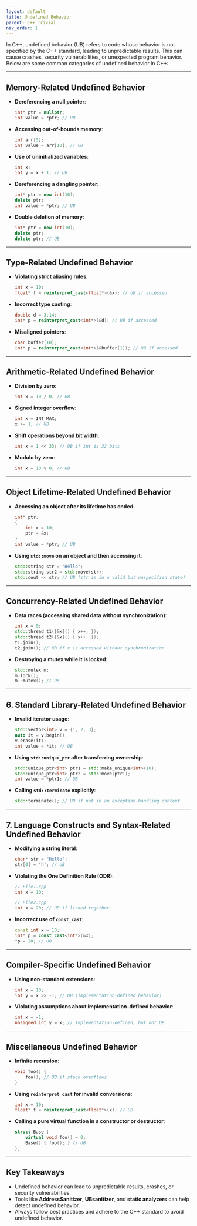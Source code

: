 ```yaml
---
layout: default
title: Undefined Behavior
parent: C++ Trivial
nav_order: 1
---
```


In C++, undefined behavior (UB) refers to code whose behavior is not specified by the C++ standard, leading to unpredictable results. This can cause crashes, security vulnerabilities, or unexpected program behavior. Below are some common categories of undefined behavior in C++:

---

## **Memory-Related Undefined Behavior**

- **Dereferencing a null pointer**:
  ```cpp
  int* ptr = nullptr;
  int value = *ptr; // UB
  ```
- **Accessing out-of-bounds memory**:
  ```cpp
  int arr[5];
  int value = arr[10]; // UB
  ```
- **Use of uninitialized variables**:
  ```cpp
  int x;
  int y = x + 1; // UB
  ```
- **Dereferencing a dangling pointer**:
  ```cpp
  int* ptr = new int(10);
  delete ptr;
  int value = *ptr; // UB
  ```
- **Double deletion of memory**:
  ```cpp
  int* ptr = new int(10);
  delete ptr;
  delete ptr; // UB
  ```

---

## **Type-Related Undefined Behavior**

- **Violating strict aliasing rules**:
  ```cpp
  int x = 10;
  float* f = reinterpret_cast<float*>(&x); // UB if accessed
  ```
- **Incorrect type casting**:
  ```cpp
  double d = 3.14;
  int* p = reinterpret_cast<int*>(&d); // UB if accessed
  ```
- **Misaligned pointers**:
  ```cpp
  char buffer[10];
  int* p = reinterpret_cast<int*>(&buffer[1]); // UB if accessed
  ```

---

## **Arithmetic-Related Undefined Behavior**

- **Division by zero**:
  ```cpp
  int x = 10 / 0; // UB
  ```
- **Signed integer overflow**:
  ```cpp
  int x = INT_MAX;
  x += 1; // UB
  ```
- **Shift operations beyond bit width**:
  ```cpp
  int x = 1 << 33; // UB if int is 32 bits
  ```
- **Modulo by zero**:
  ```cpp
  int x = 10 % 0; // UB
  ```

---

## **Object Lifetime-Related Undefined Behavior**

- **Accessing an object after its lifetime has ended**:
  ```cpp
  int* ptr;
  {
      int x = 10;
      ptr = &x;
  }
  int value = *ptr; // UB
  ```
- **Using `std::move` on an object and then accessing it**:
  ```cpp
  std::string str = "Hello";
  std::string str2 = std::move(str);
  std::cout << str; // UB (str is in a valid but unspecified state)
  ```

---

## **Concurrency-Related Undefined Behavior**

- **Data races (accessing shared data without synchronization)**:
  ```cpp
  int x = 0;
  std::thread t1([&x]() { x++; });
  std::thread t2([&x]() { x++; });
  t1.join();
  t2.join(); // UB if x is accessed without synchronization
  ```
- **Destroying a mutex while it is locked**:
  ```cpp
  std::mutex m;
  m.lock();
  m.~mutex(); // UB
  ```

---

## 6. **Standard Library-Related Undefined Behavior**

- **Invalid iterator usage**:
  ```cpp
  std::vector<int> v = {1, 2, 3};
  auto it = v.begin();
  v.erase(it);
  int value = *it; // UB
  ```
- **Using `std::unique_ptr` after transferring ownership**:
  ```cpp
  std::unique_ptr<int> ptr1 = std::make_unique<int>(10);
  std::unique_ptr<int> ptr2 = std::move(ptr1);
  int value = *ptr1; // UB
  ```
- **Calling `std::terminate` explicitly**:
  ```cpp
  std::terminate(); // UB if not in an exception-handling context
  ```

---

## 7. **Language Constructs and Syntax-Related Undefined Behavior**

- **Modifying a string literal**:
  ```cpp
  char* str = "Hello";
  str[0] = 'h'; // UB
  ```
- **Violating the One Definition Rule (ODR)**:

  ```cpp
  // File1.cpp
  int x = 10;

  // File2.cpp
  int x = 20; // UB if linked together
  ```

- **Incorrect use of `const_cast`**:
  ```cpp
  const int x = 10;
  int* p = const_cast<int*>(&x);
  *p = 20; // UB
  ```

---

## **Compiler-Specific Undefined Behavior**

- **Using non-standard extensions**:
  ```cpp
  int x = 10;
  int y = x >> -1; // UB (implementation-defined behavior)
  ```
- **Violating assumptions about implementation-defined behavior**:
  ```cpp
  int x = -1;
  unsigned int y = x; // Implementation-defined, but not UB
  ```

---

## **Miscellaneous Undefined Behavior**

- **Infinite recursion**:
  ```cpp
  void foo() {
      foo(); // UB if stack overflows
  }
  ```
- **Using `reinterpret_cast` for invalid conversions**:
  ```cpp
  int x = 10;
  float* f = reinterpret_cast<float*>(x); // UB
  ```
- **Calling a pure virtual function in a constructor or destructor**:
  ```cpp
  struct Base {
      virtual void foo() = 0;
      Base() { foo(); } // UB
  };
  ```

---

## Key Takeaways

- Undefined behavior can lead to unpredictable results, crashes, or security vulnerabilities.
- Tools like **AddressSanitizer**, **UBsanitizer**, and **static analyzers** can help detect undefined behavior.
- Always follow best practices and adhere to the C++ standard to avoid undefined behavior.
